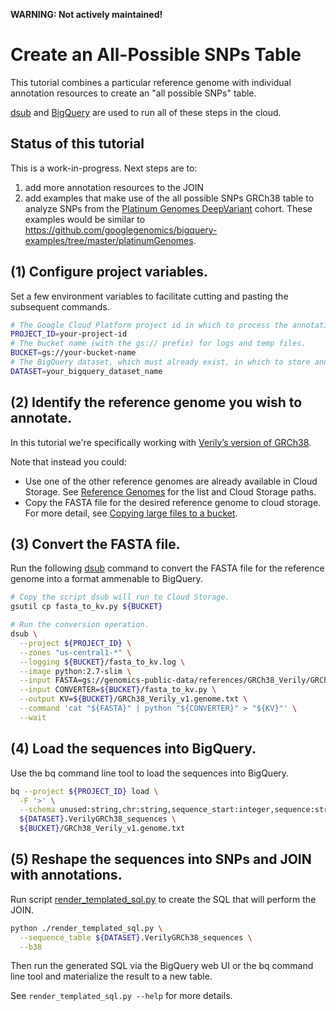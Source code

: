 **WARNING: Not actively maintained!**

Create an All-Possible SNPs Table
=================================

This tutorial combines a particular reference genome with individual annotation
resources to create an "all possible SNPs" table.

[dsub](https://cloud.google.com/genomics/v1alpha2/dsub)
and [BigQuery](https://cloud.google.com/bigquery/) are used to run all of these
steps in the cloud.

## Status of this tutorial

This is a work-in-progress. Next steps are to:

1. add more annotation resources to the JOIN
2. add examples that make use of the all possible SNPs GRCh38 table to analyze
   SNPs from
   the
   [Platinum Genomes DeepVariant](http://googlegenomics.readthedocs.io/en/latest/use_cases/discover_public_data/platinum_genomes_deepvariant.html) cohort. These
   examples would be similar to
   https://github.com/googlegenomics/bigquery-examples/tree/master/platinumGenomes.

## (1) Configure project variables.

Set a few environment variables to facilitate cutting and pasting the subsequent
commands.

``` bash
# The Google Cloud Platform project id in which to process the annotations.
PROJECT_ID=your-project-id
# The bucket name (with the gs:// prefix) for logs and temp files.
BUCKET=gs://your-bucket-name
# The BigQuery dataset, which must already exist, in which to store annotations.
DATASET=your_bigquery_dataset_name
```
## (2) Identify the reference genome you wish to annotate.

In this tutorial we're specifically working
with
[Verily’s version of GRCh38](http://googlegenomics.readthedocs.io/en/latest/use_cases/discover_public_data/reference_genomes.html#verily-s-grch38).

Note that instead you could:

* Use one of the other reference genomes are already available in Cloud Storage.
See
[Reference Genomes](http://googlegenomics.readthedocs.io/en/latest/use_cases/discover_public_data/reference_genomes.html) for
the list and Cloud Storage paths.
* Copy the FASTA file for the desired reference genome to cloud storage. For
  more detail,
  see
  [Copying large files to a bucket](https://cloud.google.com/storage/docs/working-with-big-data#copy-large-file).

## (3) Convert the FASTA file.

Run the following [dsub](https://github.com/googlegenomics/dsub) command to
convert the FASTA file for the reference genome into a format ammenable to
BigQuery.

``` bash
# Copy the script dsub will run to Cloud Storage.
gsutil cp fasta_to_kv.py ${BUCKET}

# Run the conversion operation.
dsub \
  --project ${PROJECT_ID} \
  --zones "us-central1-*" \
  --logging ${BUCKET}/fasta_to_kv.log \
  --image python:2.7-slim \
  --input FASTA=gs://genomics-public-data/references/GRCh38_Verily/GRCh38_Verily_v1.genome.fa \
  --input CONVERTER=${BUCKET}/fasta_to_kv.py \
  --output KV=${BUCKET}/GRCh38_Verily_v1.genome.txt \
  --command 'cat "${FASTA}" | python "${CONVERTER}" > "${KV}"' \
  --wait
```

## (4) Load the sequences into BigQuery.

Use the bq command line tool to load the sequences into BigQuery.

``` bash
bq --project ${PROJECT_ID} load \
  -F '>' \
  --schema unused:string,chr:string,sequence_start:integer,sequence:string \
  ${DATASET}.VerilyGRCh38_sequences \
  ${BUCKET}/GRCh38_Verily_v1.genome.txt
```

## (5) Reshape the sequences into SNPs and JOIN with annotations.

Run script [render_templated_sql.py](./render_templated_sql.py) to create the
SQL that will perform the JOIN.

``` bash
python ./render_templated_sql.py \
  --sequence_table ${DATASET}.VerilyGRCh38_sequences \
  --b38
```

Then run the generated SQL via the BigQuery web UI or the bq command line tool
and materialize the result to a new table.

See `render_templated_sql.py --help` for more details.


